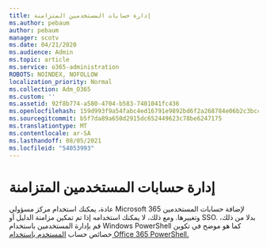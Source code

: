 ```yaml
---
title: إدارة حسابات المستخدمين المتزامنة
ms.author: pebaum
author: pebaum
manager: scotv
ms.date: 04/21/2020
ms.audience: Admin
ms.topic: article
ms.service: o365-administration
ROBOTS: NOINDEX, NOFOLLOW
localization_priority: Normal
ms.collection: Adm_O365
ms.custom: ''
ms.assetid: 92f8b774-a580-4704-b583-7401041fc436
ms.openlocfilehash: 159d993f9a54fabc4ed16791e9892bd6f2a268784e06b2c3bccdcab39544349d
ms.sourcegitcommit: b5f7da89a650d2915dc652449623c78be6247175
ms.translationtype: MT
ms.contentlocale: ar-SA
ms.lasthandoff: 08/05/2021
ms.locfileid: "54053993"
---
```

# <a name="manage-synchronized-user-accounts"></a>إدارة حسابات المستخدمين المتزامنة

عادة، يمكنك استخدام مركز مسؤولي Microsoft 365 لإضافة حسابات المستخدمين وتغييرها. ومع ذلك، لا يمكنك استخدامه إذا تم تمكين مزامنة الدليل أو SSO. بدلا من ذلك، قم بإدارة المستخدمين باستخدام Windows PowerShell كما هو موضح في تكوين خصائص حساب [المستخدم باستخدام Office 365 PowerShell.](https://docs.microsoft.com/office365/enterprise/powershell/configure-user-account-properties-with-office-365-powershell ) 
  

